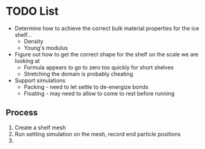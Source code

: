 # TODO List

  * Determine how to achieve the correct bulk material properties for the ice
    shelf...
      * Density
      * Young's modulus
  * Figure out how to get the correct shape for the shelf on the scale we are
    looking at
      * Formula appears to go to zero too quickly for short shelves
      * Stretching the domain is probably cheating
  * Support simulations
      * Packing - need to let settle to de-energize bonds
      * Floating - may need to allow to come to rest before running

## Process

  1. Create a shelf mesh
  2. Run settling simulation on the mesh, record end particle positions
  3. 
